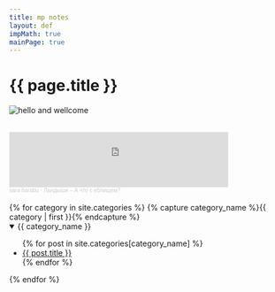 ```yaml
---
title: mp notes
layout: def
impMath: true
mainPage: true
---
```


# {{ page.title }}

![hello and wellcome](https://www.shadertoy.com/media/users/Mike_Permyakov/profile.jpeg)

<br>

<iframe width="396" height="100" scrolling="no" frameborder="no" allow="autoplay" src="https://w.soundcloud.com/player/?url=https%3A//api.soundcloud.com/tracks/164890771&color=%23010000&auto_play=false&hide_related=false&show_comments=true&show_user=true&show_reposts=false&show_teaser=true&visual=true"></iframe><div style="font-size: 10px; color: #cccccc;line-break: anywhere;word-break: normal;overflow: hidden;white-space: nowrap;text-overflow: ellipsis; font-family: Interstate,Lucida Grande,Lucida Sans Unicode,Lucida Sans,Garuda,Verdana,Tahoma,sans-serif;font-weight: 100;"><a href="https://soundcloud.com/sarabarabu" title="sara barabu" target="_blank" style="color: #cccccc; text-decoration: none;">sara barabu</a> · <a href="https://soundcloud.com/sarabarabu/chto_s_eblishem" title="Ландыши – А что с еблищем?" target="_blank" style="color: #cccccc; text-decoration: none;">Ландыши – А что с еблищем?</a></div>

<br>
{% for category in site.categories %}
    {% capture category_name %}{{ category | first }}{% endcapture %}
  <details open>
    <summary> {{ category_name }} </summary>
    <ul>
    {% for post in site.categories[category_name] %}
        <li><a href="{{ post.baseurl }}{{ post.url }}">{{ post.title }}</a></li>
    {% endfor %}
    </ul>
  </details>
{% endfor %}
<br>
